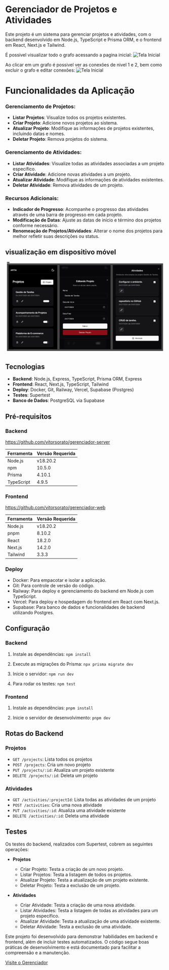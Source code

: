 # Gerenciador de Projetos e Atividades

Este projeto é um sistema para gerenciar projetos e atividades, com o backend desenvolvido em Node.js, TypeScript e Prisma ORM, e o frontend em React, Next.js e Tailwind.

É possivel visualizar todo o grafo acessando a pagina inicial:
![Tela Inicial](https://github.com/vitorsorato/graph_python/blob/main/sources/grafos.png)

Ao clicar em um grafo é possivel ver as conexões de nivel 1 e 2, bem como excluir o grafo e editar conexões:
![Tela Inicial](https://github.com/vitorsorato/graph_python/blob/main/sources/amizades.png)

# Funcionalidades da Aplicação

### Gerenciamento de Projetos:

- **Listar Projetos**: Visualize todos os projetos existentes.
- **Criar Projeto**: Adicione novos projetos ao sistema.
- **Atualizar Projeto**: Modifique as informações de projetos existentes, incluindo datas e nomes.
- **Deletar Projeto**: Remova projetos do sistema.

### Gerenciamento de Atividades:

- **Listar Atividades**: Visualize todas as atividades associadas a um projeto específico.
- **Criar Atividade**: Adicione novas atividades a um projeto.
- **Atualizar Atividade**: Modifique as informações de atividades existentes.
- **Deletar Atividade**: Remova atividades de um projeto.

### Recursos Adicionais:

- **Indicador de Progresso**: Acompanhe o progresso das atividades através de uma barra de progresso em cada projeto.
- **Modificação de Datas**: Ajuste as datas de início e término dos projetos conforme necessário.
- **Renomeação de Projetos/Atividades**: Alterar o nome dos projetos para melhor refletir suas descrições ou status.

## visualização em dispositivo móvel
![Dispovitivo móvel](https://github.com/vitorsorato/gerenciador-web/blob/master/mobile.png)

## Tecnologias

- **Backend**: Node.js, Express, TypeScript, Prisma ORM, Express
- **Frontend**: React, Next.js, TypeScript, Tailwind
- **Deploy**: Docker, Git, Railway, Vercel, Supabase (Postgres)
- **Testes**: Supertest
- **Banco de Dados**: PostgreSQL via Supabase

## Pré-requisitos

### Backend
https://github.com/vitorsorato/gerenciador-server

| Ferramenta  | Versão Requerida |
|-------------|------------------|
| Node.js     | v18.20.2         |
| npm         | 10.5.0          |
| Prisma      | 4.10.1          |
| TypeScript      | 4.9.5          |

### Frontend
https://github.com/vitorsorato/gerenciador-web

| Ferramenta  | Versão Requerida |
|-------------|------------------|
| Node.js     | v18.20.2         |
| pnpm        | 8.10.2           |
| React        | 18.2.0           |
| Next.js        | 14.2.0        |
| Tailwind        | 3.3.3        |

### Deploy
  - Docker: Para empacotar e isolar a aplicação.
  - Git: Para controle de versão do código.
  - Railway: Para deploy e gerenciamento do backend em Node.js com TypeScript.
  - Vercel: Para deploy e hospedagem do frontend em React com Next.js.
  - Supabase: Para banco de dados e funcionalidades de backend utilizando Postgres.

## Configuração

### Backend

1. Instale as dependências:
   `npm install`

2. Execute as migrações do Prisma:
   `npx prisma migrate dev`

3. Inicie o servidor:
   `npm run dev`

4. Para rodar os testes:
   `npm test`

### Frontend

1. Instale as dependências:
   `pnpm install`

2. Inicie o servidor de desenvolvimento:
   `pnpm dev`

## Rotas do Backend

### Projetos

- `GET /projects`: Lista todos os projetos
- `POST /projects`: Cria um novo projeto
- `PUT /projects/:id`: Atualiza um projeto existente
- `DELETE /projects/:id`: Deleta um projeto

### Atividades

- `GET /activities/:projectId`: Lista todas as atividades de um projeto
- `POST /activities`: Cria uma nova atividade
- `PUT /activities/:id`: Atualiza uma atividade existente
- `DELETE /activities/:id`: Deleta uma atividade

## Testes

Os testes do backend, realizados com Supertest, cobrem as seguintes operações:

- **Projetos**
  - Criar Projeto: Testa a criação de um novo projeto.
  - Listar Projetos: Testa a listagem de todos os projetos.
  - Atualizar Projeto: Testa a atualização de um projeto existente.
  - Deletar Projeto: Testa a exclusão de um projeto.

- **Atividades**
  - Criar Atividade: Testa a criação de uma nova atividade.
  - Listar Atividades: Testa a listagem de todas as atividades para um projeto específico.
  - Atualizar Atividade: Testa a atualização de uma atividade existente.
  - Deletar Atividade: Testa a exclusão de uma atividade.

Este projeto foi desenvolvido para demonstrar habilidades em backend e frontend, além de incluir testes automatizados. O código segue boas práticas de desenvolvimento e está documentado para facilitar a compreensão e a manutenção.

[Visite o Gerenciador](https://gerenciador-web.vercel.app/projetos)
